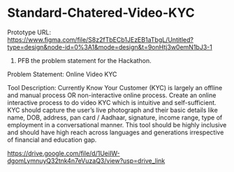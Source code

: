 # Standard-Chatered-Video-KYC
Prototype URL: https://www.figma.com/file/S8z2fTbECb1JEzEB1aTbgL/Untitled?type=design&node-id=0%3A1&mode=design&t=9onHtj3w0emN1bJ3-1

1. PFB the problem statement for the Hackathon.  

Problem Statement: Online Video KYC

Tool Description: Currently Know Your Customer (KYC) is largely an offline and manual process OR non-interactive online process. Create an online interactive process to do video KYC which is intuitive and self-sufficient. KYC should capture the user’s live photograph and their basic details like name, DOB, address, pan card / Aadhaar, signature, income range, type of employment in a conversational manner. This tool should be highly inclusive and should have high reach across languages and generations irrespective of financial and education gap. 

https://drive.google.com/file/d/1UeiIW-dgomLymnuyQ32tnk4n7eVuzaQ3/view?usp=drive_link
